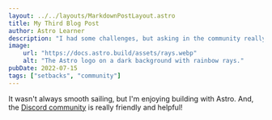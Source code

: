 ```yaml
---
layout: ../../layouts/MarkdownPostLayout.astro
title: My Third Blog Post
author: Astro Learner
description: "I had some challenges, but asking in the community really helped!"
image:
    url: "https://docs.astro.build/assets/rays.webp"
    alt: "The Astro logo on a dark background with rainbow rays."
pubDate: 2022-07-15
tags: ["setbacks", "community"]
---
```

It wasn't always smooth sailing, but I'm enjoying building with Astro. And, the [Discord community](https://astro.build/chat) is really friendly and helpful!